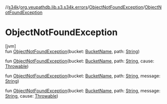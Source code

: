 //[s34k](../../../index.md)/[org.veupathdb.lib.s3.s34k.errors](../index.md)/[ObjectNotFoundException](index.md)/[ObjectNotFoundException](-object-not-found-exception.md)

# ObjectNotFoundException

[jvm]\
fun [ObjectNotFoundException](-object-not-found-exception.md)(bucket: [BucketName](../../org.veupathdb.lib.s3.s34k.fields/-bucket-name/index.md), path: [String](https://kotlinlang.org/api/latest/jvm/stdlib/kotlin/-string/index.html))

fun [ObjectNotFoundException](-object-not-found-exception.md)(bucket: [BucketName](../../org.veupathdb.lib.s3.s34k.fields/-bucket-name/index.md), path: [String](https://kotlinlang.org/api/latest/jvm/stdlib/kotlin/-string/index.html), cause: [Throwable](https://kotlinlang.org/api/latest/jvm/stdlib/kotlin/-throwable/index.html))

fun [ObjectNotFoundException](-object-not-found-exception.md)(bucket: [BucketName](../../org.veupathdb.lib.s3.s34k.fields/-bucket-name/index.md), path: [String](https://kotlinlang.org/api/latest/jvm/stdlib/kotlin/-string/index.html), message: [String](https://kotlinlang.org/api/latest/jvm/stdlib/kotlin/-string/index.html))

fun [ObjectNotFoundException](-object-not-found-exception.md)(bucket: [BucketName](../../org.veupathdb.lib.s3.s34k.fields/-bucket-name/index.md), path: [String](https://kotlinlang.org/api/latest/jvm/stdlib/kotlin/-string/index.html), message: [String](https://kotlinlang.org/api/latest/jvm/stdlib/kotlin/-string/index.html), cause: [Throwable](https://kotlinlang.org/api/latest/jvm/stdlib/kotlin/-throwable/index.html))
